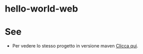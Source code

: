 # hello-world-web

# See
* Per vedere lo stesso progetto in versione maven [Clicca qui](../hello-world-web-maven).
